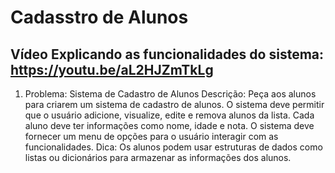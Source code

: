 # Cadasstro de Alunos
## Vídeo Explicando as funcionalidades do sistema: https://youtu.be/aL2HJZmTkLg

1. Problema: Sistema de Cadastro de Alunos
Descrição: Peça aos alunos para criarem um sistema de cadastro de alunos. O sistema deve permitir que o usuário adicione, visualize, edite e remova alunos da lista. Cada aluno deve ter informações como nome, idade e nota. O sistema deve fornecer um menu de opções para o usuário interagir com as funcionalidades. Dica: Os alunos podem usar estruturas de dados como listas ou dicionários para armazenar as informações dos alunos.
